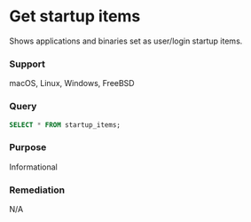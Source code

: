 # Get startup items

Shows applications and binaries set as user/login startup items.

### Support
macOS, Linux, Windows, FreeBSD

### Query
```sql
SELECT * FROM startup_items;
```
### Purpose
Informational

### Remediation
N/A